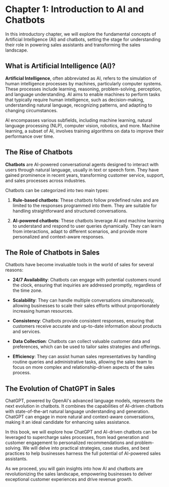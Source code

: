 Chapter 1: Introduction to AI and Chatbots
==========================================

In this introductory chapter, we will explore the fundamental concepts of Artificial Intelligence (AI) and chatbots, setting the stage for understanding their role in powering sales assistants and transforming the sales landscape.

What is Artificial Intelligence (AI)?
-------------------------------------

**Artificial Intelligence**, often abbreviated as AI, refers to the simulation of human intelligence processes by machines, particularly computer systems. These processes include learning, reasoning, problem-solving, perception, and language understanding. AI aims to enable machines to perform tasks that typically require human intelligence, such as decision-making, understanding natural language, recognizing patterns, and adapting to changing circumstances.

AI encompasses various subfields, including machine learning, natural language processing (NLP), computer vision, robotics, and more. Machine learning, a subset of AI, involves training algorithms on data to improve their performance over time.

The Rise of Chatbots
--------------------

**Chatbots** are AI-powered conversational agents designed to interact with users through natural language, usually in text or speech form. They have gained prominence in recent years, transforming customer service, support, and sales processes across industries.

Chatbots can be categorized into two main types:

1. **Rule-based chatbots**: These chatbots follow predefined rules and are limited to the responses programmed into them. They are suitable for handling straightforward and structured conversations.

2. **AI-powered chatbots**: These chatbots leverage AI and machine learning to understand and respond to user queries dynamically. They can learn from interactions, adapt to different scenarios, and provide more personalized and context-aware responses.

The Role of Chatbots in Sales
-----------------------------

Chatbots have become invaluable tools in the world of sales for several reasons:

* **24/7 Availability**: Chatbots can engage with potential customers round the clock, ensuring that inquiries are addressed promptly, regardless of the time zone.

* **Scalability**: They can handle multiple conversations simultaneously, allowing businesses to scale their sales efforts without proportionately increasing human resources.

* **Consistency**: Chatbots provide consistent responses, ensuring that customers receive accurate and up-to-date information about products and services.

* **Data Collection**: Chatbots can collect valuable customer data and preferences, which can be used to tailor sales strategies and offerings.

* **Efficiency**: They can assist human sales representatives by handling routine queries and administrative tasks, allowing the sales team to focus on more complex and relationship-driven aspects of the sales process.

The Evolution of ChatGPT in Sales
---------------------------------

ChatGPT, powered by OpenAI's advanced language models, represents the next evolution in chatbots. It combines the capabilities of AI-driven chatbots with state-of-the-art natural language understanding and generation. ChatGPT can engage in more natural and context-aware conversations, making it an ideal candidate for enhancing sales assistance.

In this book, we will explore how ChatGPT and AI-driven chatbots can be leveraged to supercharge sales processes, from lead generation and customer engagement to personalized recommendations and problem-solving. We will delve into practical strategies, case studies, and best practices to help businesses harness the full potential of AI-powered sales assistants.

As we proceed, you will gain insights into how AI and chatbots are revolutionizing the sales landscape, empowering businesses to deliver exceptional customer experiences and drive revenue growth.
